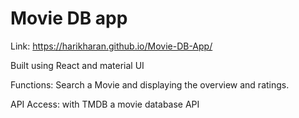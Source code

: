 # Movie DB app 

Link: https://harikharan.github.io/Movie-DB-App/ 

Built using React and material UI 

Functions: Search a Movie and displaying the overview and ratings.

API Access: with TMDB a movie database API 